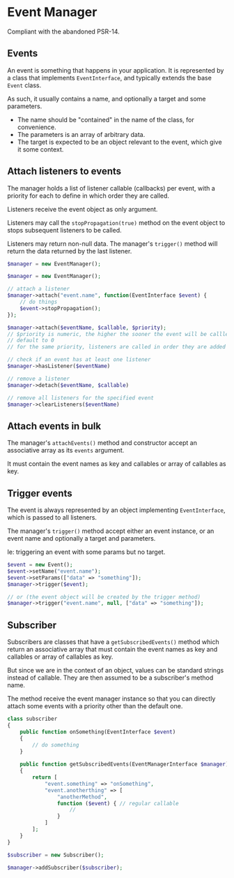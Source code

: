 # Event Manager

Compliant with the abandoned PSR-14.

## Events

An event is something that happens in your application. It is represented by a class that implements `EventInterface`, and typically extends the base `Event` class.

As such, it usually contains a name, and optionally a target and some parameters.

- The name should be "contained" in the name of the class, for convenience.
- The parameters is an array of arbitrary data.
- The target is expected to be an object relevant to the event, which give it some context.

## Attach listeners to events

The manager holds a list of listener callable (callbacks) per event, with a priority for each to define in which order they are called.

Listeners receive the event object as only argument.

Listeners may call the `stopPropagation(true)` method on the event object to stops subsequent listeners to be called.

Listeners may return non-null data. The manager's `trigger()` method will return the data returned by the last listener.

```php
$manager = new EventManager();

$manager = new EventManager();

// attach a listener
$manager->attach("event.name", function(EventInterface $event) {
    // do things
    $event->stopPropagation();
});

$manager->attach($eventName, $callable, $priority);
// $priority is numeric, the higher the sooner the event will be callled
// default to 0
// for the same priority, listeners are called in order they are added 

// check if an event has at least one listener
$manager->hasListener($eventName)

// remove a listener
$manager->detach($eventName, $callable)

// remove all listeners for the specified event
$manager->clearListeners($eventName)
```

## Attach events in bulk

The manager's `attachEvents()` method and constructor accept an associative array as its `events` argument.

It must contain the event names as key and callables or array of callables as key.


## Trigger events

The event is always represented by an object implementing `EventInterface`, which is passed to all listeners.

The manager's `trigger()` method accept either an event instance, or an event name and optionally a target and parameters.
 
Ie: triggering an event with some params but no target.
```php
$event = new Event();
$event->setName("event.name");
$event->setParams(["data" => "something"]);
$manager->trigger($event);

// or (the event object will be created by the trigger method)
$manager->trigger("event.name", null, ["data" => "something"]);
```

## Subscriber

Subscribers are classes that have a `getSubscribedEvents()` method which return an associative array that must contain the event names as key and callables or array of callables as key.
  
But since we are in the context of an object, values can be standard strings instead of callable. They are then assumed to be a subscriber's method name.

The method receive the event manager instance so that you can directly attach some events with a priority other than the default one.

```php
class subscriber 
{
    public function onSomething(EventInterface $event)
    {
        // do something
    }
    
    public function getSubscribedEvents(EventManagerInterface $manager)
    {
        return [
            "event.something" => "onSomething",
            "event.anotherthing" => [
                "anotherMethod",
                function ($event) { // regular callable
                    //
                }
            ]
        ];        
    }
}

$subscriber = new Subscriber();

$manager->addSubscriber($subscriber);
```
